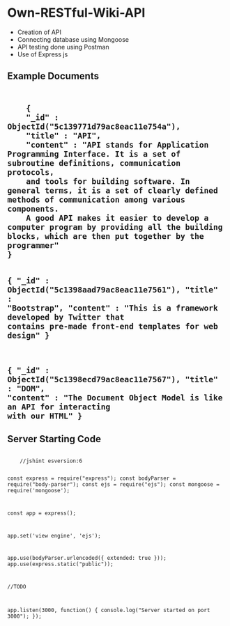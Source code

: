 # Own-RESTful-Wiki-API
<ul>
<li>Creation of API</li>
  <li>Connecting database using Mongoose</li>
  <li>API testing done using Postman</li>
  <li>Use of Express js</li>
  </ul>
<h2> Example Documents <h2>
  <code>
    {
    "_id" : ObjectId("5c139771d79ac8eac11e754a"),
    "title" : "API",
    "content" : "API stands for Application Programming Interface. It is a set of subroutine definitions, communication protocols,
    and tools for building software. In general terms, it is a set of clearly defined methods of communication among various components.
    A good API makes it easier to develop a computer program by providing all the building blocks, which are then put together by the programmer"
}


{
    "_id" : ObjectId("5c1398aad79ac8eac11e7561"),
    "title" : "Bootstrap",
    "content" : "This is a framework developed by Twitter that contains pre-made front-end templates for web design"
}


{
    "_id" : ObjectId("5c1398ecd79ac8eac11e7567"),
    "title" : "DOM",
    "content" : "The Document Object Model is like an API for interacting with our HTML"
}
  </code>

  <h2> Server Starting Code </h2>
  <code>
    //jshint esversion:6

const express = require("express");
const bodyParser = require("body-parser");
const ejs = require("ejs");
const mongoose = require('mongoose');

const app = express();

app.set('view engine', 'ejs');

app.use(bodyParser.urlencoded({
  extended: true
}));
app.use(express.static("public"));

//TODO

app.listen(3000, function() {
  console.log("Server started on port 3000");
});
  </code>
